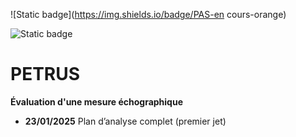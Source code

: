 ![Static badge](https://img.shields.io/badge/PAS-en cours-orange)

![Static badge](https://img.shields.io/badge/Rapport-projet-grey)


# PETRUS

**Évaluation d'une mesure échographique**


- **23/01/2025** Plan d’analyse complet (premier jet)
